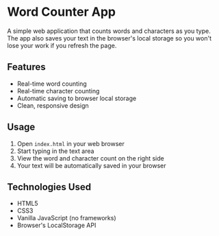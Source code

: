 # Word Counter App

A simple web application that counts words and characters as you type. The app also saves your text in the browser's local storage so you won't lose your work if you refresh the page.

## Features

- Real-time word counting
- Real-time character counting
- Automatic saving to browser local storage
- Clean, responsive design

## Usage

1. Open `index.html` in your web browser
2. Start typing in the text area
3. View the word and character count on the right side
4. Your text will be automatically saved in your browser

## Technologies Used

- HTML5
- CSS3
- Vanilla JavaScript (no frameworks)
- Browser's LocalStorage API